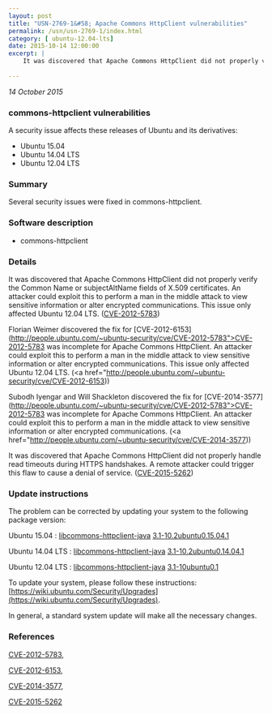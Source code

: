```yaml
---
layout: post
title: "USN-2769-1&#58; Apache Commons HttpClient vulnerabilities"
permalink: /usn/usn-2769-1/index.html
category: [ ubuntu-12.04-lts]
date: 2015-10-14 12:00:00
excerpt: |
    It was discovered that Apache Commons HttpClient did not properly verify the Common Name or subjectAltName fields of X.509 certificates. An attacker could exploit this to perform a man in the middle attack to view sensitive information or alter encrypted communications. This issue only affected Ubuntu 12.04 LTS. ([CVE-2012-5783](http://people.ubuntu.com/~ubuntu-security/cve/CVE-2012-5783))
    
--- 
```

 
 

*14 October 2015*

### commons-httpclient vulnerabilities

A security issue affects these releases of Ubuntu and its derivatives:

* Ubuntu 15.04
* Ubuntu 14.04 LTS
* Ubuntu 12.04 LTS

### Summary

Several security issues were fixed in commons-httpclient. 

### Software description

* commons-httpclient 

### Details

It was discovered that Apache Commons HttpClient did not properly verify the Common Name or subjectAltName fields of X.509 certificates. An attacker could exploit this to perform a man in the middle attack to view sensitive information or alter encrypted communications. This issue only affected Ubuntu 12.04 LTS. ([CVE-2012-5783](http://people.ubuntu.com/~ubuntu-security/cve/CVE-2012-5783))

Florian Weimer discovered the fix for [CVE-2012-6153](http://people.ubuntu.com/~ubuntu-security/cve/CVE-2012-5783">CVE-2012-5783</a> was incomplete for Apache Commons HttpClient. An attacker could exploit this to perform a man in the middle attack to view sensitive information or alter encrypted communications. This issue only affected Ubuntu 12.04 LTS. (<a href="http://people.ubuntu.com/~ubuntu-security/cve/CVE-2012-6153))

Subodh Iyengar and Will Shackleton discovered the fix for [CVE-2014-3577](http://people.ubuntu.com/~ubuntu-security/cve/CVE-2012-5783">CVE-2012-5783</a> was incomplete for Apache Commons HttpClient. An attacker could exploit this to perform a man in the middle attack to view sensitive information or alter encrypted communications. (<a href="http://people.ubuntu.com/~ubuntu-security/cve/CVE-2014-3577))

It was discovered that Apache Commons HttpClient did not properly handle read timeouts during HTTPS handshakes. A remote attacker could trigger this flaw to cause a denial of service. ([CVE-2015-5262](http://people.ubuntu.com/~ubuntu-security/cve/CVE-2015-5262)) 

### Update instructions

The problem can be corrected by updating your system to the following package version:

Ubuntu 15.04
 : [libcommons-httpclient-java](https://launchpad.net/ubuntu/+source/commons-httpclient) <span> [3.1-10.2ubuntu0.15.04.1](https://launchpad.net/ubuntu/+source/commons-httpclient/3.1-10.2ubuntu0.15.04.1) </span> 

Ubuntu 14.04 LTS
 : [libcommons-httpclient-java](https://launchpad.net/ubuntu/+source/commons-httpclient) <span> [3.1-10.2ubuntu0.14.04.1](https://launchpad.net/ubuntu/+source/commons-httpclient/3.1-10.2ubuntu0.14.04.1) </span> 

Ubuntu 12.04 LTS
 : [libcommons-httpclient-java](https://launchpad.net/ubuntu/+source/commons-httpclient) <span> [3.1-10ubuntu0.1](https://launchpad.net/ubuntu/+source/commons-httpclient/3.1-10ubuntu0.1) </span> 

To update your system, please follow these instructions: [https://wiki.ubuntu.com/Security/Upgrades](https://wiki.ubuntu.com/Security/Upgrades).

In general, a standard system update will make all the necessary changes. 

### References

 
 [CVE-2012-5783](http://people.ubuntu.com/~ubuntu-security/cve/CVE-2012-5783), 

 [CVE-2012-6153](http://people.ubuntu.com/~ubuntu-security/cve/CVE-2012-6153), 

 [CVE-2014-3577](http://people.ubuntu.com/~ubuntu-security/cve/CVE-2014-3577), 

 [CVE-2015-5262](http://people.ubuntu.com/~ubuntu-security/cve/CVE-2015-5262)
 

